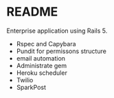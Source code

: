 # README

Enterprise application using Rails 5.

- Rspec and Capybara
- Pundit for permissons structure
- email automation
- Administrate gem
- Heroku scheduler
- Twilio
- SparkPost
